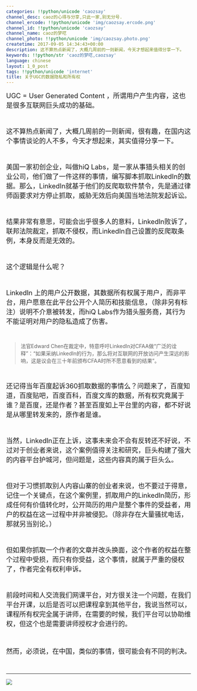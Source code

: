 ```yaml
---
categories: !!python/unicode 'caozsay'
channel_desc: caoz的心得与分享,只此一家,别无分号.
channel_ercode: !!python/unicode 'img/caozsay.ercode.png'
channel_id: !!python/unicode 'caozsay'
channel_name: caoz的梦呓
channel_photo: !!python/unicode 'img/caozsay.photo.png'
createtime: 2017-09-05 14:34:43+00:00
description: 这不算热点新闻了，大概几周前的一则新闻，今天才想起来值得分享一下。
keywords: !!python/str 'caoz的梦呓,caozsay'
language: chinese
layout: 1_0_post
tags: !!python/unicode 'internet'
title: 关于UGC的数据隐私和所有权
---
```

<div class="rich_media_content" id="js_content">
<p>
<span style="font-size: 18px;">
          UGC = User Generated Content ，所谓用户产生内容，这也是很多互联网巨头成功的基础。
         </span>
</p>
<p>
<br/>
</p>
<p>
<span style="font-size: 18px;">
          这不算热点新闻了，大概几周前的一则新闻，很有趣，在国内这个事情谈论的人不多，今天才想起来，其实值得分享一下。
          <br/>
</span>
</p>
<p>
<br/>
</p>
<p>
<span style="font-size: 18px;">
          美国一家初创企业，叫做hiQ Labs，是一家从事猎头相关的创业公司，他们做了一件这样的事情，编写脚本抓取LinkedIn的数据。那么，LinkedIn就基于他们的反爬取软件禁令，先是通过律师函要求对方停止抓取，威胁无效后向美国当地法院发起诉讼。
         </span>
</p>
<p>
<br/>
</p>
<p>
<span style="font-size: 18px;">
          结果非常有意思，可能会出乎很多人的意料，LinkedIn败诉了，联邦法院裁定，抓取不侵权，而LinkedIn自己设置的反爬取条例，本身反而是无效的。
         </span>
</p>
<p>
<br/>
</p>
<p>
<span style="font-size: 18px;">
          这个逻辑是什么呢？
         </span>
</p>
<p>
<br/>
</p>
<p>
<span style="font-size: 18px;">
          LinkedIn 上的用户公开数据，其数据所有权属于用户，而非平台，用户愿意在此平台公开个人简历和技能信息，（除非另有标注）说明不介意被转发，而hiQ Labs作为猎头服务商，其行为不能证明对用户的隐私造成了伤害。
         </span>
</p>
<p>
<br/>
</p>
<blockquote>
<p>
<span style="  ; ; ; ; ; ; ; ; ; ; ">
           法官Edward Chen在裁定中，特意呼吁LinkedIn对CFAA做“广泛的诠释”：“如果采纳LinkedIn的行为，那么将对互联网的开放访问产生深远的影响，这是议会在三十年前颁布CFAA时所不愿意看到的结果”。
          </span>
</p>
</blockquote>
<p>
<br/>
</p>
<p>
<span style="font-size: 18px;">
          还记得当年百度起诉360抓取数据的事情么？问题来了，百度知道，百度贴吧，百度百科，百度文库的数据，所有权究竟属于谁？是百度，还是作者？甚至百度如上平台里的内容，都不好说是从哪里转发来的，原作者是谁。
         </span>
<br/>
</p>
<p>
<br/>
</p>
<p>
<span style="font-size: 18px;">
          当然，LinkedIn正在上诉，这事未来会不会有反转还不好说，不过对于创业者来说，这个案例值得关注和研究，巨头构建了强大的内容平台护城河，但问题是，这些内容真的属于巨头么。
         </span>
</p>
<p>
<br/>
</p>
<p>
<span style="font-size: 18px;">
          但对于习惯抓取别人内容山寨的创业者来说，也不要过于得意，记住一个关键点，在这个案例里，抓取用户的LinkedIn简历，形成任何有价值转化时，公开简历的用户是整个事件的受益者，用户的权益在这一过程中并非被侵犯。（除非存在大量骚扰电话，那就另当别论。）
         </span>
</p>
<p>
<br/>
</p>
<p>
<span style="font-size: 18px;">
          但如果你抓取一个作者的文章并改头换面，这个作者的权益在整个过程中受损，而只有你受益，这个事情，就属于严重的侵权了，作者完全有权利申诉。
         </span>
</p>
<p>
<br/>
</p>
<p>
<span style="font-size: 18px;">
          前段时间和人交流我们网课平台，对方很关注一个问题，在我们平台开课，以后是否可以把课程拿到其他平台，我说当然可以，课程所有权完全属于讲师，在需要的时候，我们平台可以协助维权，但这个也是需要讲师授权才会进行的。
         </span>
</p>
<p>
<span style="font-size: 18px;">
<br/>
</span>
</p>
<p>
<span style="font-size: 18px;">
          然而，必须说，在中国，类似的事情，很可能会有不同的判决。
         </span>
<br/>
</p>
<p>
<span style="font-size: 18px;">
<br/>
</span>
</p>
<p>
<span style="font-size: 18px;">
</span>
</p>
<hr/>
<p>
<span style="font-size: 18px;">
</span>
</p>
<p>
<img class="" data-ratio="1.0909090909090908" data-s="300,640" data-src="" data-type="png" data-w="660" src="{{ '/img/nBKX0s8fer3WuKq98PaBcqJbk7aicR1UmRSv4SQCibBBCZRECe4wUicSXAkkmmRzK3yWTop2HWIn0rdbUvExEph7A.png' | prepend: site.img | replace: '//','/' }}"/>
</p>
<p>
<span style="font-size: 18px;">
</span>
<br/>
</p>
<p>
<br/>
</p>
</div>